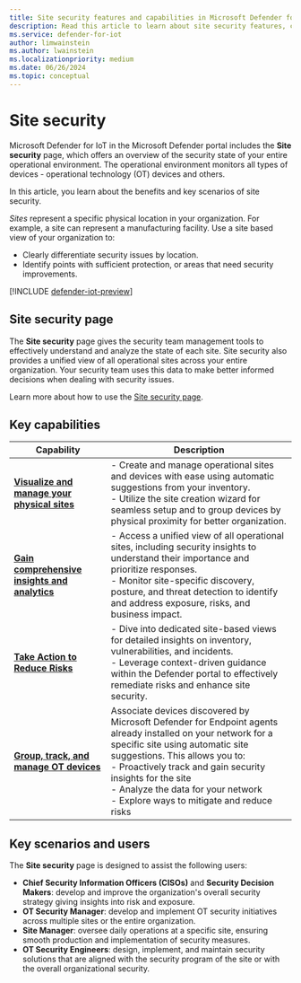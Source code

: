 ```yaml
---
title: Site security features and capabilities in Microsoft Defender for IoT in the Defender portal 
description: Read this article to learn about site security features, capabilities, scenarios and users of Microsoft Defender for IoT in the Defender portal.
ms.service: defender-for-iot
author: limwainstein
ms.author: lwainstein
ms.localizationpriority: medium
ms.date: 06/26/2024
ms.topic: conceptual
---
```


# Site security

Microsoft Defender for IoT in the Microsoft Defender portal includes the **Site security** page, which offers an overview of the security state of your entire operational environment. The operational environment monitors all types of devices - operational technology (OT) devices and others.

In this article, you learn about the benefits and key scenarios of site security.

*Sites* represent a specific physical location in your organization. For example, a site can represent a manufacturing facility. Use a site based view of your organization to:

- Clearly differentiate security issues by location.
- Identify points with sufficient protection, or areas that need security improvements.

[!INCLUDE [defender-iot-preview](../includes//defender-for-iot-defender-public-preview.md)]

## Site security page

The **Site security** page gives the security team management tools to effectively understand and analyze the state of each site. Site security also provides a unified view of all operational sites across your entire organization. Your security team uses this data to make better informed decisions when dealing with security issues.

Learn more about how to use the [Site security page](monitor-site-security.md).

## Key capabilities

|Capability | Description|
|----|----|
|**[Visualize and manage your physical sites](set-up-sites.md)**| - Create and manage operational sites and devices with ease using automatic suggestions from your inventory.<br>- Utilize the site creation wizard for seamless setup and to group devices by physical proximity for better organization.|
|**[Gain comprehensive insights and analytics](monitor-site-security.md)**|- Access a unified view of all operational sites, including security insights to understand their importance and prioritize responses.<br>- Monitor site-specific discovery, posture, and threat detection to identify and address exposure, risks, and business impact.|
|**[Take Action to Reduce Risks](monitor-site-security.md)**|- Dive into dedicated site-based views for detailed insights on inventory, vulnerabilities, and incidents.<br>- Leverage context-driven guidance within the Defender portal to effectively remediate risks and enhance site security.|
|**[Group, track, and manage OT devices](set-up-sites.md#associate-devices)** |Associate devices discovered by Microsoft Defender for Endpoint agents already installed on your network for a specific site using automatic site suggestions. This allows you to:<br>- Proactively track and gain security insights for the site<br>- Analyze the data for your network<br>- Explore ways to mitigate and reduce risks |

## Key scenarios and users

The **Site security** page is designed to assist the following users:

- **Chief Security Information Officers (CISOs)** and **Security Decision Makers**: develop and improve the organization's overall security strategy giving insights into risk and exposure.  
- **OT Security Manager**: develop and implement OT security initiatives across multiple sites or the entire organization.
- **Site Manager**: oversee daily operations at a specific site, ensuring smooth production and implementation of security measures.
- **OT Security Engineers**: design, implement, and maintain security solutions that are aligned with the security program of the site or with the overall organizational security.
